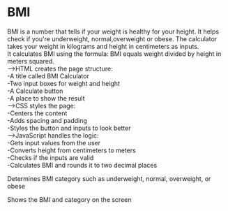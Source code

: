 # BMI
BMI is a number that tells if your weight is healthy for your height. It helps check if you're underweight, normal,overweight or obese.
The calculator takes your weight in kilograms and height in centimeters as inputs.
<br>
It calculates BMI using the formula: BMI equals weight divided by height in meters squared.
<br>
-->HTML creates the page structure:
<br>
-A title called BMI Calculator
<br>
-Two input boxes for weight and height
<br>
-A Calculate button
<br>
-A place to show the result
<br>
-->CSS styles the page:
<br>
-Centers the content
<br>
-Adds spacing and padding
<br>
-Styles the button and inputs to look better
<br>
-->JavaScript handles the logic:
<br>
-Gets input values from the user
<br>
-Converts height from centimeters to meters
<br>
-Checks if the inputs are valid
<br>
-Calculates BMI and rounds it to two decimal places

Determines BMI category such as underweight, normal, overweight, or obese

Shows the BMI and category on the screen
